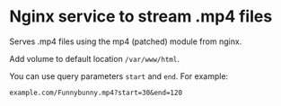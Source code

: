 # Nginx service to stream .mp4 files

Serves .mp4 files using the mp4 (patched) module from nginx.

Add volume to default location `/var/www/html`.

You can use query parameters `start` and `end`. For example:

```
example.com/Funnybunny.mp4?start=30&end=120
```